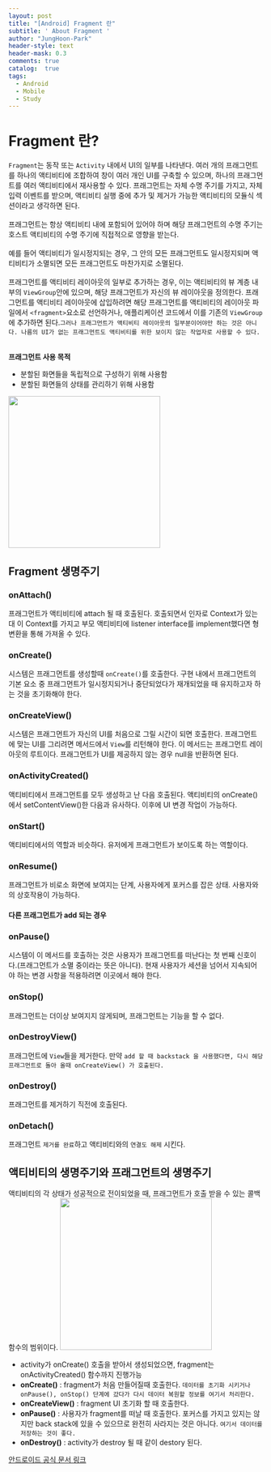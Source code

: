 ```yaml
---
layout: post
title: "[Android] Fragment 란"
subtitle: ' About Fragment '
author: "JungHoon-Park"
header-style: text
header-mask: 0.3
comments: true
catalog:  true
tags:
  - Android
  - Mobile
  - Study
---
```


# Fragment 란?

`Fragment`는 동작 또는 `Activity` 내에서 UI의 일부를 나타낸다. 여러 개의 프래그먼트를 하나의 액티비티에 조합하여 창이 여러 개인 UI를 구축할 수 있으며, 하나의 프래그먼트를 여러 액티비티에서 재사용할 수 있다. 프래그먼트는 자체 수명 주기를 가지고, 자체 입력 이벤트를 받으며, 액티비티 실행 중에 추가 및 제거가 가능한 액티비티의 모듈식 섹션이라고 생각하면 된다.<br /><br />
프래그먼트는 항상 액티비티 내에 포함되어 있어야 하며 해당 프래그먼트의 수명 주기는 호스트 액티비티의 수명 주기에 직접적으로 영향을 받는다.<br /><br />
예를 들어 액티비티가 일시정지되는 경우, 그 안의 모든 프래그먼트도 일시정지되며 액티비티가 소멸되면 모든 프래그먼트도 마찬가지로 소멸된다.<br /><br />
프래그먼트를 액티비티 레이아웃의 일부로 추가하는 경우, 이는 액티비티의 뷰 계층 내부의 `ViewGroup`안에 있으며, 해당 프래그먼트가 자신의 뷰 레이아웃을 정의한다. 프래그먼트를 액티비티 레이아웃에 삽입하려면 해당 프래그먼트를 액티비티의 레이아웃 파일에서 `<fragment>`요소로 선언하거나, 애플리케이션 코드에서 이를 기존의 `ViewGroup`에 추가하면 된다.`그러나 프래그먼트가 액티비티 레이아웃의 일부분이어야만 하는 것은 아니다. 나름의 UI가 없는 프래그먼트도 액티비티를 위한 보이지 않는 작업자로 사용할 수 있다.`<br /><br />

**프래그먼트 사용 목적**
- 분할된 화면들을 독립적으로 구성하기 위해 사용함
- 분할된 화면들의 상태를 관리하기 위해 사용함

<img width="300" height="300" src="https://user-images.githubusercontent.com/30828236/59144720-aa712980-8a15-11e9-8430-800b840957eb.png">


## Fragment 생명주기

### onAttach()
프래그먼트가 액티비티에 attach 될 때 호출된다. 호출되면서 인자로 Context가 있는대 이 Context를 가지고 부모 액티비티에 listener interface를 implement했다면 형변환을 통해 가져올 수 있다.

### onCreate()
시스템은 프래그먼트를 생성할때 `onCreate()`를 호출한다. 구현 내에서 프래그먼트의 기본 요소 중 프래그먼트가 일시정지되거나 중단되었다가 재개되었을 때 유지하고자 하는 것을 초기화해야 한다.

### onCreateView()
시스템은 프래그먼트가 자신의 UI를 처음으로 그릴 시간이 되면 호출한다. 프래그먼트에 맞는 UI를 그리려면 메서드에서 `View`를 리턴해야 한다. 이 메서드는 프래그먼트 레이아웃의 루트이다. 프래그먼트가 UI를 제공하지 않는 경우 null을 반환하면 된다.

### onActivityCreated()
액티비티에서 프래그먼트를 모두 생성하고 난 다음 호출된다. 액티비티의 onCreate()에서 setContentView()한 다음과 유사하다. 이후에 UI 변경 작업이 가능하다.

### onStart()
액티비티에서의 역할과 비슷하다. 유저에게 프래그먼트가 보이도록 하는 역할이다.

### onResume()
프래그먼트가 비로소 화면에 보여지는 단계, 사용자에게 포커스를 잡은 상태. 사용자와의 상호작용이 가능하다.

#### 다른 프래그먼트가 add 되는 경우

### onPause()
시스템이 이 메서드를 호출하는 것은 사용자가 프래그먼트를 떠난다는 첫 번째 신호이다.(프래그먼트가 소멸 중이라는 뜻은 아니다). 현재 사용자가 세션을 넘어서 지속되어야 하는 변경 사항을 적용하려면 이곳에서 해야 한다.

### onStop()
프래그먼트는 더이상 보여지지 않게되며, 프래그먼트는 기능을 할 수 없다.

### onDestroyView()
프래그먼트에 `View`들을 제거한다. 만약 `add 할 때 backstack 을 사용했다면, 다시 해당 프래그먼트로 돌아 올때 onCreateView() 가 호출된다.`

### onDestroy()
프래그먼트를 제거하기 직전에 호출된다.

### onDetach()
프래그먼트 `제거를 완료`하고 액티비티와의 `연결도 해제` 시킨다.


## 액티비티의 생명주기와 프래그먼트의 생명주기
액티비티의 각 상태가 성공적으로 전이되었을 때, 프래그먼트가 호출 받을 수 있는 콜백함수의 범위이다.
<img width="300" height="300" src="https://user-images.githubusercontent.com/30828236/59145088-44d36c00-8a1a-11e9-9304-2977557fe312.png">
 - activity가 onCreate() 호출을 받아서 생성되었으면, fragment는 onActivityCreated() 함수까지 진행가능
 - **onCreate()** : fragment가 처음 만들어질때 호출한다. `데이터를 초기화 시키거나 onPause(), onStop() 단계에 갔다가 다시 데이터 복원할 정보를 여기서 처리한다.`
 - **onCreateView()** : fragment UI 초기화 할 때 호출한다.
 - **onPause()** : 사용자가 fragment를 떠날 때 호출한다. 포커스를 가지고 있지는 않지만 back stack에 있을 수 있으므로 완전히 사라지는 것은 아니다. `여기서 데이터를 저장하는 것이 좋다.`
 - **onDestroy()** : activity가 destroy 될 때 같이 destory 된다.










[안드로이드 공식 문서 링크](https://developer.android.com/guide/components/fragments?hl=ko#EventCallbacks)
